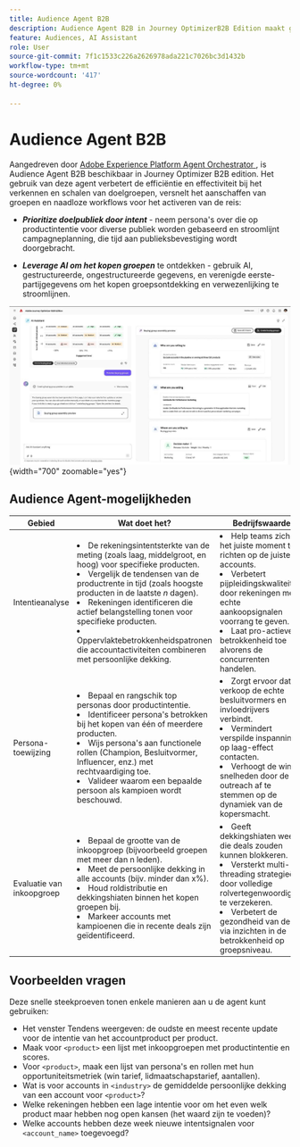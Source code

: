 ```yaml
---
title: Audience Agent B2B
description: Audience Agent B2B in Journey OptimizerB2B Edition maakt gebruik van intentanalyse en persona mapping om inkoopgroepen te maken en B2B-marketingworkflows te versnellen.
feature: Audiences, AI Assistant
role: User
source-git-commit: 7f1c1533c226a2626978ada221c7026bc3d1432b
workflow-type: tm+mt
source-wordcount: '417'
ht-degree: 0%

---
```


# Audience Agent B2B

Aangedreven door [&#x200B; Adobe Experience Platform Agent Orchestrator &#x200B;](https://experienceleague.adobe.com/nl/docs/experience-cloud-ai/experience-cloud-ai/agents/agent-orchestrator), is Audience Agent B2B beschikbaar in Journey Optimizer B2B edition. Het gebruik van deze agent verbetert de efficiëntie en effectiviteit bij het verkennen en schalen van doelgroepen, versnelt het aanschaffen van groepen en naadloze workflows voor het activeren van de reis:

* **_Prioritize doelpubliek door intent_** - neem persona&#39;s over die op productintentie voor diverse publiek worden gebaseerd en stroomlijnt campagneplanning, die tijd aan publieksbevestiging wordt doorgebracht.

* **_Leverage AI om het kopen groepen_** te ontdekken - gebruik AI, gestructureerde, ongestructureerde gegevens, en verenigde eerste-partijgegevens om het kopen groepsontdekking en verwezenlijking te stroomlijnen.

![&#x200B; Audience Agent B2B op volledige paginamodus &#x200B;](./assets/audience-agent-full.png){width="700" zoomable="yes"}

## Audience Agent-mogelijkheden

| Gebied | Wat doet het? | Bedrijfswaarde |
| ---- | ------------ | -------------- |
| Intentieanalyse | <li> De rekeningsintentsterkte van de meting (zoals laag, middelgroot, en hoog) voor specifieke producten. <li>Vergelijk de tendensen van de productrente in tijd (zoals hoogste producten in de laatste _n_ dagen). <li>Rekeningen identificeren die actief belangstelling tonen voor specifieke producten. <li>Oppervlaktebetrokkenheidspatronen die accountactiviteiten combineren met persoonlijke dekking. | <li>Help teams zich op het juiste moment te richten op de juiste accounts. <li>Verbetert pijpleidingskwaliteit door rekeningen met echte aankoopsignalen voorrang te geven. <li>Laat pro-actieve betrokkenheid toe alvorens de concurrenten handelen. |
| Persona-toewijzing | <li>Bepaal en rangschik top personas door productintentie. <li>Identificeer persona&#39;s betrokken bij het kopen van één of meerdere producten. <li>Wijs persona&#39;s aan functionele rollen (Champion, Besluitvormer, Influencer, enz.) met rechtvaardiging toe. <li>Valideer waarom een bepaalde persoon als kampioen wordt beschouwd. | <li>Zorgt ervoor dat de verkoop de echte besluitvormers en invloedrijvers verbindt. <li>Vermindert verspilde inspanning op laag-effect contacten. <li>Verhoogt de win-snelheden door de outreach af te stemmen op de dynamiek van de kopersmacht. |
| Evaluatie van inkoopgroep | <li>Bepaal de grootte van de inkoopgroep (bijvoorbeeld groepen met meer dan n leden). <li>Meet de persoonlijke dekking in alle accounts (bijv. minder dan x%). <li>Houd roldistributie en dekkingshiaten binnen het kopen groepen bij. <li>Markeer accounts met kampioenen die in recente deals zijn geïdentificeerd. | <li>Geeft dekkingshiaten weer die deals zouden kunnen blokkeren. <li>Versterkt multi-threading strategieën door volledige rolvertegenwoordiging te verzekeren. <li>Verbetert de gezondheid van deals via inzichten in de betrokkenheid op groepsniveau. |

## Voorbeelden vragen

Deze snelle steekproeven tonen enkele manieren aan u de agent kunt gebruiken:

* Het venster Tendens weergeven: de oudste en meest recente update voor de intentie van het accountproduct per product.
* Maak voor `<product>` een lijst met inkoopgroepen met productintentie en scores.
* Voor `<product>`, maak een lijst van persona&#39;s en rollen met hun opportuniteitsmetriek (win tarief, lidmaatschapstarief, aantallen).
* Wat is voor accounts in `<industry>` de gemiddelde persoonlijke dekking van een account voor `<product>`?
* Welke rekeningen hebben een lage intentie voor om het even welk product maar hebben nog open kansen (het waard zijn te voeden)?
* Welke accounts hebben deze week nieuwe intentsignalen voor `<account_name>` toegevoegd?
